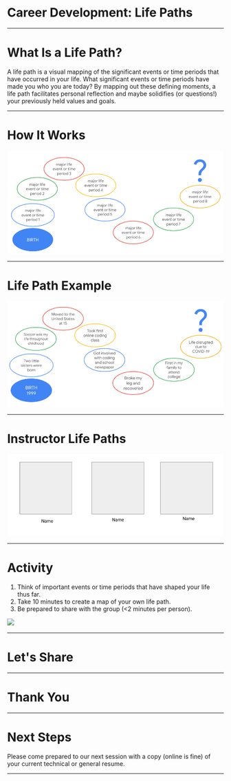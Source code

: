# Career Development: Life Paths

<!--
Today we’re going to learn a bit more about each other by creating and sharing a visual representation of our lives thus far.

Why do you think it's important for us to learn more about each other’s unique backgrounds and experiences? 

*Elicit student contributions and respond to them.*

This session provides an opportunity for us to share a bit about ourselves and how we got to where and who we are today. With that said, what you decide to share is entirely up to you.
-->

---

# What Is a Life Path?

A life path is a visual mapping of the significant events or time periods that have occurred in your life. What significant events or time periods have made you who you are today? By mapping out these defining moments, a life path facilitates personal reflection and maybe solidifies (or questions!) your previously held values and goals.

<!--
A life path is a visual mapping of the significant events or time periods that have occurred in your life. By mapping out these defining moments, a life path facilitates personal reflection and maybe solidifies (or questions!) your previously held values and goals. In your life path you can share personal, familial, academic, social, professional, or other time periods or milestones that feel important to you. Everyone’s will be different, and we ask that you all be respectful and accepting of what others choose to share, regardless of how similar or different it is to yours.
-->

---

# How It Works

![](res/lifepaths01.png)

<!--
You can draw as little or as much as you want to but you will only have two minutes to present.  If you aren’t comfortable with symbols or art, feel free to substitute with written words instead. Again, it’s up to you to disclose as much or as little as you want.

Image Details:
* [lifepaths01.png](http://www.google.com): Copyright Google
-->

---

# Life Path Example

![](res/lifepaths02.png)

<!--

*Facilitator should prep this slide with their own life path prior to presenting and/or show this sample life path.*

*Facilitator should alter this slide to include their own life path and present it to the class as an example. It is important to include at least one life event or time period that is objectively not happy or positive in order to demonstrate vulnerability and/or growth from adversity.*

Here’s my life path. First, ___ … Last, ____. Thank you for listening. 

Image Details:
* [lifepaths02.png](http://www.google.com): Copyright Google
-->

---

# Instructor Life Paths

<insert photos and names of technical instructors>

![](res/lifepaths03.png)

<!--
Now our instructors will take a few moments to share their own life paths.

*Each technical instructor should present their previously-created life paths, each for two minutes.*

*Facilitator models thanking the instructors for presenting. Either make a point of saying a brief, encouraging remark about each person’s life path while presenting OR simply say “thank you for sharing.” Try not to remark about some people’s life paths but not others.*

Image Details:
* [lifepaths03.png](http://www.google.com): Copyright Google
-->

---

# Activity

1. Think of important events or time periods that have shaped your life thus far.
1. Take 10 minutes to create a map of your own life path.
1. Be prepared to share with the group (<2 minutes per person).

![](res/lifepaths04.jpg)

<!--
Now you’ll each take 10 minutes, markers, and chart paper to construct your own life path with your own events and/or time periods. (An additional five minutes may be necessary.)

Please only include information and events you’re comfortable sharing with the class, as we will each present for 1-2 minutes.

Source: Photo by Ludovic Fremondiere on Unsplash
Image Details:
* [lifepaths04.jpg](https://unsplash.com/photos/J8VWeMr5_Tg) License: Unsplash
-->

---

# Let's Share

<!--
Let’s share!

*Allow each student up to two minutes for their life path presentations. It’s best to ask for an initial volunteer and then have the person sitting next to them go second, following from there until everyone has presented. This will save substantial time.*
-->

---

# Thank You

<!--
Thank you all for participating in this exercise and sharing these details about your unique life path. I hope you’ve learned a little bit about each person and maybe something about yourself by taking this time to examine what’s brought you to this point and time today.

What’s something you’re taking away from this experience? [Elicit 1-3 student contributions and respond to them.]
-->

---

# Next Steps

Please come prepared to our next session with a copy (online is fine) of your current technical or general resume.

<!--
Our next session will be a resume workshop. Please come prepared with a copy - online or printed out - of your current technical resume. If you haven’t yet created a technical resume, bring whatever resume you currently have!
-->

---


